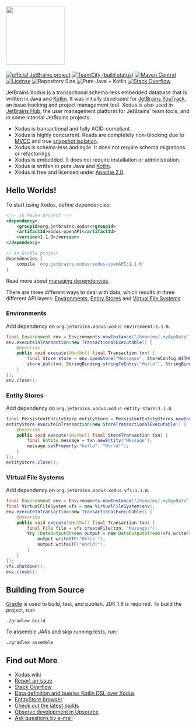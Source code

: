 # <img src="https://raw.githubusercontent.com/wiki/jetbrains/xodus/xodus.png" width=160>

[![official JetBrains project](http://jb.gg/badges/official.svg)](https://confluence.jetbrains.com/display/ALL/JetBrains+on+GitHub)
[![TeamCity (build status)](https://img.shields.io/teamcity/http/teamcity.jetbrains.com/s/Xodus_Build.svg)](http://teamcity.jetbrains.com/viewType.html?buildTypeId=Xodus_Build&guest=1)
[![Maven Central](https://maven-badges.herokuapp.com/maven-central/org.jetbrains.xodus/xodus-openAPI/badge.svg)](http://search.maven.org/#search%7Cga%7C1%7Corg.jetbrains.xodus)
[![License](https://img.shields.io/badge/License-Apache%202.0-blue.svg)](http://www.apache.org/licenses/LICENSE-2.0.html)
![Repository Size](https://reposs.herokuapp.com/?path=JetBrains/xodus)
![Pure Java + Kotlin](https://img.shields.io/badge/100%25-java%2bkotlin-orange.svg)
[![Stack Overflow](http://img.shields.io/:stack%20overflow-xodus-brightgreen.svg)](http://stackoverflow.com/questions/tagged/xodus)

JetBrains Xodus is a transactional schema-less embedded database that is written in Java and [Kotlin](https://kotlinlang.org).
It was initially developed for [JetBrains YouTrack](http://jetbrains.com/youtrack), an issue tracking and project
management tool. Xodus is also used in [JetBrains Hub](https://jetbrains.com/hub), the user management platform
for JetBrains' team tools, and in some internal JetBrains projects.

- Xodus is transactional and fully ACID-compliant.
- Xodus is highly concurrent. Reads are completely non-blocking due to [MVCC](https://en.wikipedia.org/wiki/Multiversion_concurrency_control) and
true [snapshot isolation](https://en.wikipedia.org/wiki/Snapshot_isolation).
- Xodus is schema-less and agile. It does not require schema migrations or refactorings.
- Xodus is embedded. It does not require installation or administration.
- Xodus is written in pure Java and [Kotlin](https://kotlinlang.org).
- Xodus is free and licensed under [Apache 2.0](http://www.apache.org/licenses/LICENSE-2.0.html).

## Hello Worlds!

To start using Xodus, define dependencies:
```xml
<!-- in Maven project -->
<dependency>
    <groupId>org.jetbrains.xodus</groupId>
    <artifactId>xodus-openAPI</artifactId>
    <version>1.1.0</version>
</dependency>
```
```groovy
// in Gradle project
dependencies {
    compile 'org.jetbrains.xodus:xodus-openAPI:1.1.0'
}
```
Read more about [managing dependencies](https://github.com/JetBrains/xodus/wiki/Managing-Dependencies).

There are three different ways to deal with data, which results in three different API layers: [Environments](https://github.com/JetBrains/xodus/wiki/Environments), [Entity Stores](https://github.com/JetBrains/xodus/wiki/Entity-Stores) and [Virtual File Systems](https://github.com/JetBrains/xodus/wiki/Virtual-File-Systems).
 
### Environments

Add dependency on `org.jetbrains.xodus:xodus-environment:1.1.0`.

```java
final Environment env = Environments.newInstance("/home/me/.myAppData");
env.executeInTransaction(new TransactionalExecutable() {
    @Override
    public void execute(@NotNull final Transaction txn) {
        final Store store = env.openStore("Messages", StoreConfig.WITHOUT_DUPLICATES, txn);
        store.put(txn, StringBinding.stringToEntry("Hello"), StringBinding.stringToEntry("World!"));
    }
});
env.close();
```
### Entity Stores

Add dependency on `org.jetbrains.xodus:xodus-entity-store:1.1.0`.

```java
final PersistentEntityStore entityStore = PersistentEntityStores.newInstance("/home/me/.myAppData");
entityStore.executeInTransaction(new StoreTransactionalExecutable() {
    @Override
    public void execute(@NotNull final StoreTransaction txn) {
        final Entity message = txn.newEntity("Message");
        message.setProperty("hello", "World!");
    }
});
entityStore.close();
```
### Virtual File Systems

Add dependency on `org.jetbrains.xodus:xodus-vfs:1.1.0`.

```java
final Environment env = Environments.newInstance("/home/me/.myAppData");
final VirtualFileSystem vfs = new VirtualFileSystem(env);
env.executeInTransaction(new TransactionalExecutable() {
    @Override
    public void execute(@NotNull final Transaction txn) {
        final File file = vfs.createFile(txn, "Messages");
        try (DataOutputStream output = new DataOutputStream(vfs.writeFile(txn, file))) {
            output.writeUTF("Hello ");
            output.writeUTF("World!");
        }
    }
});
vfs.shutdown();
env.close(); 
```

## Building from Source
[Gradle](http://www.gradle.org) is used to build, test, and publish. JDK 1.8 is required. To build the project, run:

    ./gradlew build

To assemble JARs and skip running tests, run:

    ./gradlew assemble

## Find out More
- [Xodus wiki](https://github.com/JetBrains/xodus/wiki)
- [Report an issue](https://youtrack.jetbrains.com/issues/XD)
- [Stack Overflow](http://stackoverflow.com/questions/tagged/xodus)
- [Data definition and queries Kotlin DSL over Xodus](https://github.com/JetBrains/xodus-dnq)
- [EntityStore browser](https://github.com/lehvolk/xodus-entity-browser)
- [Check out the latest builds](https://teamcity.jetbrains.com/viewType.html?buildTypeId=Xodus_Build)
- [Observe development in Upsource](https://upsource.jetbrains.com/Xodus/view)
- <a href="mailto:xodus-feedback@jetbrains.com">Ask questions by e-mail</a>
